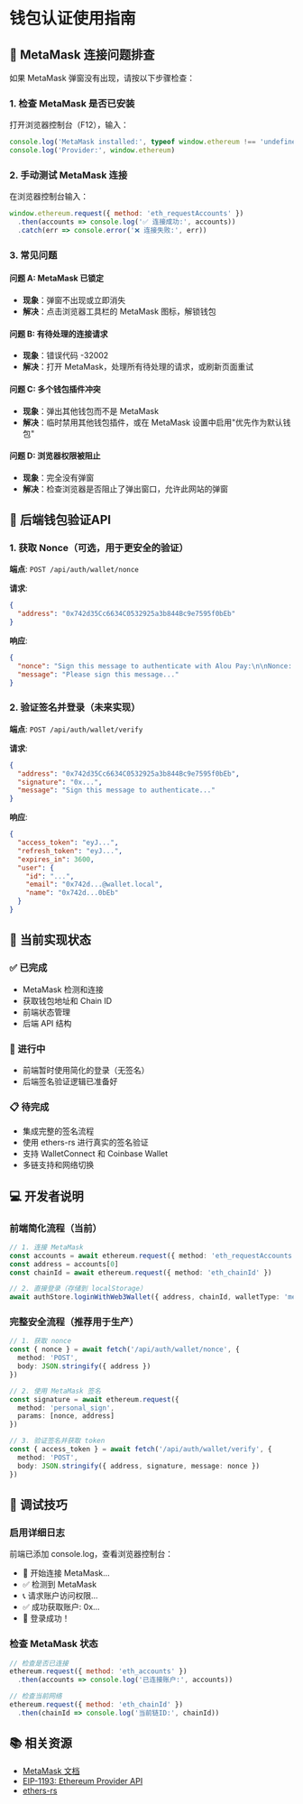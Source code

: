 # 钱包认证使用指南

## 🦊 MetaMask 连接问题排查

如果 MetaMask 弹窗没有出现，请按以下步骤检查：

### 1. 检查 MetaMask 是否已安装
打开浏览器控制台（F12），输入：
```javascript
console.log('MetaMask installed:', typeof window.ethereum !== 'undefined')
console.log('Provider:', window.ethereum)
```

### 2. 手动测试 MetaMask 连接
在浏览器控制台输入：
```javascript
window.ethereum.request({ method: 'eth_requestAccounts' })
  .then(accounts => console.log('✅ 连接成功:', accounts))
  .catch(err => console.error('❌ 连接失败:', err))
```

### 3. 常见问题

#### 问题 A: MetaMask 已锁定
- **现象**：弹窗不出现或立即消失
- **解决**：点击浏览器工具栏的 MetaMask 图标，解锁钱包

#### 问题 B: 有待处理的连接请求
- **现象**：错误代码 -32002
- **解决**：打开 MetaMask，处理所有待处理的请求，或刷新页面重试

#### 问题 C: 多个钱包插件冲突
- **现象**：弹出其他钱包而不是 MetaMask
- **解决**：临时禁用其他钱包插件，或在 MetaMask 设置中启用"优先作为默认钱包"

#### 问题 D: 浏览器权限被阻止
- **现象**：完全没有弹窗
- **解决**：检查浏览器是否阻止了弹出窗口，允许此网站的弹窗

## 🔐 后端钱包验证API

### 1. 获取 Nonce（可选，用于更安全的验证）

**端点**: `POST /api/auth/wallet/nonce`

**请求**:
```json
{
  "address": "0x742d35Cc6634C0532925a3b844Bc9e7595f0bEb"
}
```

**响应**:
```json
{
  "nonce": "Sign this message to authenticate with Alou Pay:\n\nNonce: ...",
  "message": "Please sign this message..."
}
```

### 2. 验证签名并登录（未来实现）

**端点**: `POST /api/auth/wallet/verify`

**请求**:
```json
{
  "address": "0x742d35Cc6634C0532925a3b844Bc9e7595f0bEb",
  "signature": "0x...",
  "message": "Sign this message to authenticate..."
}
```

**响应**:
```json
{
  "access_token": "eyJ...",
  "refresh_token": "eyJ...",
  "expires_in": 3600,
  "user": {
    "id": "...",
    "email": "0x742d...@wallet.local",
    "name": "0x742d...0bEb"
  }
}
```

## 🚀 当前实现状态

### ✅ 已完成
- MetaMask 检测和连接
- 获取钱包地址和 Chain ID
- 前端状态管理
- 后端 API 结构

### 🔄 进行中
- 前端暂时使用简化的登录（无签名）
- 后端签名验证逻辑已准备好

### 📋 待完成
- 集成完整的签名流程
- 使用 ethers-rs 进行真实的签名验证
- 支持 WalletConnect 和 Coinbase Wallet
- 多链支持和网络切换

## 💻 开发者说明

### 前端简化流程（当前）
```typescript
// 1. 连接 MetaMask
const accounts = await ethereum.request({ method: 'eth_requestAccounts' })
const address = accounts[0]
const chainId = await ethereum.request({ method: 'eth_chainId' })

// 2. 直接登录（存储到 localStorage）
await authStore.loginWithWeb3Wallet({ address, chainId, walletType: 'metamask' })
```

### 完整安全流程（推荐用于生产）
```typescript
// 1. 获取 nonce
const { nonce } = await fetch('/api/auth/wallet/nonce', {
  method: 'POST',
  body: JSON.stringify({ address })
})

// 2. 使用 MetaMask 签名
const signature = await ethereum.request({
  method: 'personal_sign',
  params: [nonce, address]
})

// 3. 验证签名并获取 token
const { access_token } = await fetch('/api/auth/wallet/verify', {
  method: 'POST',
  body: JSON.stringify({ address, signature, message: nonce })
})
```

## 🔧 调试技巧

### 启用详细日志
前端已添加 console.log，查看浏览器控制台：
- 🦊 开始连接 MetaMask...
- ✅ 检测到 MetaMask
- 📞 请求账户访问权限...
- ✅ 成功获取账户: 0x...
- 🎉 登录成功！

### 检查 MetaMask 状态
```javascript
// 检查是否已连接
ethereum.request({ method: 'eth_accounts' })
  .then(accounts => console.log('已连接账户:', accounts))

// 检查当前网络
ethereum.request({ method: 'eth_chainId' })
  .then(chainId => console.log('当前链ID:', chainId))
```

## 📚 相关资源
- [MetaMask 文档](https://docs.metamask.io/)
- [EIP-1193: Ethereum Provider API](https://eips.ethereum.org/EIPS/eip-1193)
- [ethers-rs](https://github.com/gakonst/ethers-rs)

